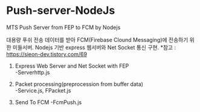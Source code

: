 # Push-server-NodeJs
MTS Push Server from FEP to FCM by Nodejs

대용량 푸쉬 전송 데이터를 받아 FCM(Firebase Clound Messaging)에 전송하기 위한 미들서버.
Nodejs 기반 express 웹서버와 Net Socket 통신 구현.
*참고 : https://sieon-dev.tistory.com/69

1. Express Web Server and Net Socket with FEP  
-Serverhttp.js  

2. Packet processing(preprocession from buffer data)  
-Service.js, FPacket.js  

3. Send To FCM
-FcmPush.js

